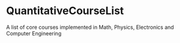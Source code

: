 # QuantitativeCourseList
A list of core courses implemented in Math, Physics, Electronics and Computer Engineering

